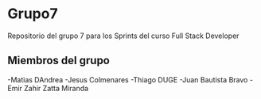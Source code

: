 # Grupo7
Repositorio del grupo 7 para los Sprints del curso Full Stack Developer

## Miembros del grupo
-Matias DAndrea
-Jesus Colmenares
-Thiago DUGE
-Juan Bautista Bravo
-Emir Zahir Zatta Miranda
